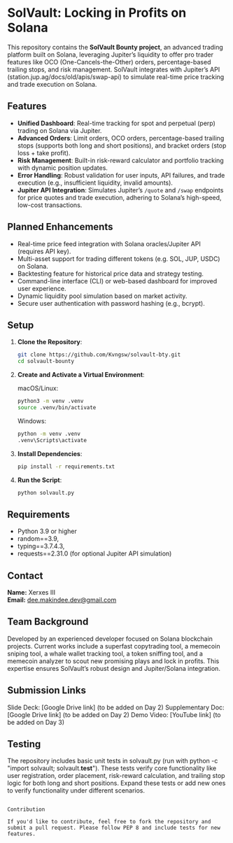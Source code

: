 # SolVault: Locking in Profits on Solana

This repository contains the **SolVault Bounty project**, an advanced trading platform built on Solana, leveraging Jupiter’s liquidity to offer pro trader features like OCO (One-Cancels-the-Other) orders, percentage-based trailing stops, and risk management. SolVault integrates with Jupiter’s API (station.jup.ag/docs/old/apis/swap-api) to simulate real-time price tracking and trade execution on Solana.

## Features

- **Unified Dashboard**: Real-time tracking for spot and perpetual (perp) trading on Solana via Jupiter.
- **Advanced Orders**: Limit orders, OCO orders, percentage-based trailing stops (supports both long and short positions), and bracket orders (stop loss + take profit).
- **Risk Management**: Built-in risk-reward calculator and portfolio tracking with dynamic position updates.
- **Error Handling**: Robust validation for user inputs, API failures, and trade execution (e.g., insufficient liquidity, invalid amounts).
- **Jupiter API Integration**: Simulates Jupiter’s `/quote` and `/swap` endpoints for price quotes and trade execution, adhering to Solana’s high-speed, low-cost transactions.

## Planned Enhancements

- Real-time price feed integration with Solana oracles/Jupiter API (requires API key).
- Multi-asset support for trading different tokens (e.g. SOL, JUP, USDC) on Solana.
- Backtesting feature for historical price data and strategy testing.
- Command-line interface (CLI) or web-based dashboard for improved user experience.
- Dynamic liquidity pool simulation based on market activity.
- Secure user authentication with password hashing (e.g., bcrypt).

## Setup

1. **Clone the Repository**:

   ```sh
   git clone https://github.com/Kvngsw/solvault-bty.git
   cd solvault-bounty
   ```

2. **Create and Activate a Virtual Environment**:

   macOS/Linux:

   ```sh
   python3 -m venv .venv
   source .venv/bin/activate
   ```

   Windows:

   ```sh
   python -m venv .venv
   .venv\Scripts\activate
   ```

3. **Install Dependencies**:

   ```sh
   pip install -r requirements.txt
   ```

4. **Run the Script**:

   ```sh
   python solvault.py
   ```

## Requirements

- Python 3.9 or higher
- random==3.9, 
- typing==3.7.4.3,
- requests==2.31.0 (for optional Jupiter API simulation)

## Contact

**Name:** Xerxes III\
**Email:** [dee.makindee.dev@gmail.com](mailto:dee.makindee.dev@gmail.com)

## Team Background

Developed by an experienced developer focused on Solana blockchain projects. Current works include a superfast copytrading tool, a memecoin sniping tool, a whale wallet tracking tool, a token sniffing tool, and a memecoin analyzer to scout new promising plays and lock in profits. This expertise ensures SolVault’s robust design and Jupiter/Solana integration.

## Submission Links

Slide Deck: [Google Drive link] (to be added on Day 2)
Supplementary Doc: [Google Drive link] (to be added on Day 2)
Demo Video: [YouTube link] (to be added on Day 3)

## Testing

The repository includes basic unit tests in solvault.py (run with python -c "import solvault; solvault.__test__"). These tests verify core functionality like user registration, order placement, risk-reward calculation, and trailing stop logic for both long and short positions. Expand these tests or add new ones to verify functionality under different scenarios.

```

Contribution

If you'd like to contribute, feel free to fork the repository and submit a pull request. Please follow PEP 8 and include tests for new features.

```

```

```
